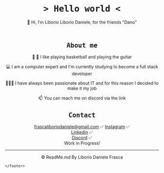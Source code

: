 <html lang="it">
  <head>
    <meta charset="utf-8" />
    <link
      rel="stylesheet"
      href="https://cdnjs.cloudflare.com/ajax/libs/font-awesome/5.15.4/css/all.min.css"
      integrity="sha512-1ycn6IcaQQ40/MKBW2W4Rhis/DbILU74C1vSrLJxCq57o941Ym01SwNsOMqvEBFlcgUa6xLiPY/NS5R+E6ztJQ=="
      crossorigin="anonymous"
      referrerpolicy="no-referrer"
    />
    <meta name="viewport" content="width=device-width, initial-scale=1" />
  </head>
  <body>
    <header>
      <h1 align="center"> <tt>> Hello world <</tt> </h1>
      <p align="center">👋 Hi, I’m Liborio Liborio Daniele, for the friends "Dano"</p>
    </header>
    <main>
        <h2 align="center"><tt> About me </tt></h2>
      <div align="center">
            <p>🏀 🎸 I like playing basketball and playing the guitar</p>
            <p>💻 I am a computer expert and I'm currently studying to become a full stack developer</p>
            <p>🧑🏻‍💻 I have always been passionate about IT and for this reason I decided to make it my job</p>
            <p>📫 You can reach me on discord via the link</p>
      </div>  
        <h2 align="center"><tt> Contact </tt></h2>
      <p align="center">
        <a
          href="mailto:frascaliboriodaniele@gmail.com"
          >frascaliboriodaniele@gmail.com</a>
        <span> ✅ </span>
        <a href="https://www.instagram.com/dano_fra/">Instagram</a>
        <span> ✅ </span> <br>
        <a href="https://www.linkedin.com/in/dano-fra">Linkedin</a>
        <span> ✅ </span> <br>
        <a href="https://discord.com/channels/@me/1179704138423087177">Discord</a>
        <span> ✅ <br> Work in Progress!</span>
        </p>
    </main>
    <footer>
        <hr/>
      <p align="center">&copy ReadMe.md By Liborio Daniele Frasca </p>
      
    </footer>
  </body>
</html>
